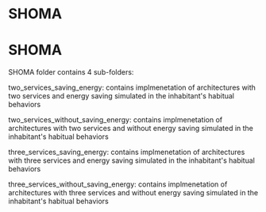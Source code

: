 # SHOMA
# SHOMA

SHOMA folder contains 4 sub-folders:

two_services_saving_energy: contains implmenetation of architectures with two services and energy saving simulated in the inhabitant's habitual behaviors

two_services_without_saving_energy: contains implmenetation of architectures with two services and without energy saving simulated in the inhabitant's habitual behaviors


three_services_saving_energy: contains implmenetation of architectures with three services and energy saving simulated in the inhabitant's habitual behaviors

three_services_without_saving_energy: contains implmenetation of architectures with three services and without energy saving simulated in the inhabitant's habitual behaviors
